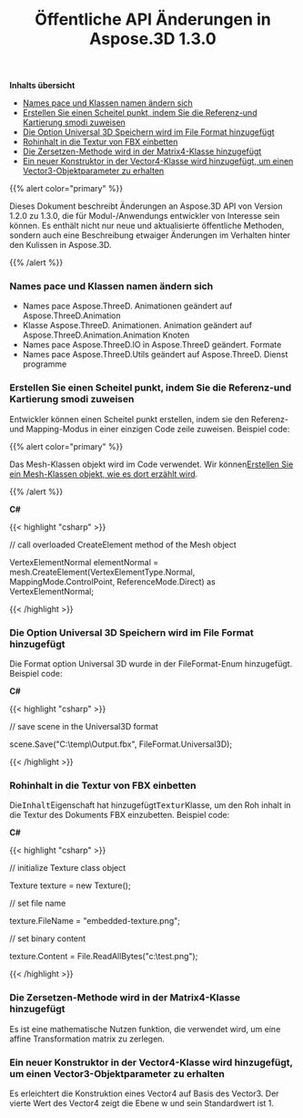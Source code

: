 ﻿---
title: Öffentliche API Änderungen in Aspose.3D 1.3.0
type: docs
weight: 40
url: /de/net/public-api-changes-in-aspose-3d-1-3-0/
---
**Inhalts übersicht**

- [Names pace und Klassen namen ändern sich](#PublicAPIChangesinAspose.3D1.3.0-Namespaceandclassnamechanges)
- [Erstellen Sie einen Scheitel punkt, indem Sie die Referenz-und Kartierung smodi zuweisen](#PublicAPIChangesinAspose.3D1.3.0-CreateVertexbyAssigningtheReferenceandMappingModes)
- [Die Option Universal 3D Speichern wird im File Format hinzugefügt](#PublicAPIChangesinAspose.3D1.3.0-Universal3DSavingOptionisaddedintheFileFormat)
- [Rohinhalt in die Textur von FBX einbetten](#PublicAPIChangesinAspose.3D1.3.0-EmbedRawContenttotheTextureofFBX)
- [Die Zersetzen-Methode wird in der Matrix4-Klasse hinzugefügt](#PublicAPIChangesinAspose.3D1.3.0-DecomposemethodisaddedintheMatrix4class)
- [Ein neuer Konstruktor in der Vector4-Klasse wird hinzugefügt, um einen Vector3-Objektparameter zu erhalten](#PublicAPIChangesinAspose.3D1.3.0-AnewconstructorinVector4classisaddedtoreceiveaVector3objectparameter)

{{% alert color="primary" %}} 

Dieses Dokument beschreibt Änderungen an Aspose.3D API von Version 1.2.0 zu 1.3.0, die für Modul-/Anwendungs entwickler von Interesse sein können. Es enthält nicht nur neue und aktualisierte öffentliche Methoden, sondern auch eine Beschreibung etwaiger Änderungen im Verhalten hinter den Kulissen in Aspose.3D.

{{% /alert %}} 
### **Names pace und Klassen namen ändern sich**
- Names pace Aspose.ThreeD. Animationen geändert auf Aspose.ThreeD.Animation
- Klasse Aspose.ThreeD. Animationen. Animation geändert auf Aspose.ThreeD.Animation.Animation Knoten
- Names pace Aspose.ThreeD.IO in Aspose.ThreeD geändert. Formate
- Names pace Aspose.ThreeD.Utils geändert auf Aspose.ThreeD. Dienst programme
### **Erstellen Sie einen Scheitel punkt, indem Sie die Referenz-und Kartierung smodi zuweisen**
Entwickler können einen Scheitel punkt erstellen, indem sie den Referenz-und Mapping-Modus in einer einzigen Code zeile zuweisen. Beispiel code:

{{% alert color="primary" %}} 

Das Mesh-Klassen objekt wird im Code verwendet. Wir können[Erstellen Sie ein Mesh-Klassen objekt, wie es dort erzählt wird](/pages/createpage.action?spaceKey=3dnet&title=Create+a+3D+Cube+Mesh&linkCreation=true&fromPageId=19923253).

{{% /alert %}} 

**C#**

{{< highlight "csharp" >}}

 // call overloaded CreateElement method of the Mesh object

VertexElementNormal elementNormal = mesh.CreateElement(VertexElementType.Normal, MappingMode.ControlPoint, ReferenceMode.Direct) as VertexElementNormal;

{{< /highlight >}}

### **Die Option Universal 3D Speichern wird im File Format hinzugefügt**
Die Format option Universal 3D wurde in der FileFormat-Enum hinzugefügt. Beispiel code:

**C#**

{{< highlight "csharp" >}}

 // save scene in the Universal3D format

scene.Save("C:\\temp\\Output.fbx", FileFormat.Universal3D);

{{< /highlight >}}

### **Rohinhalt in die Textur von FBX einbetten**
Die<tt>Inhalt</tt>Eigenschaft hat hinzugefügt<tt>Textur</tt>Klasse, um den Roh inhalt in die Textur des Dokuments FBX einzubetten. Beispiel code:

**C#**

{{< highlight "csharp" >}}

 // initialize Texture class object

Texture texture = new Texture();

// set file name

texture.FileName = "embedded-texture.png";

// set binary content

texture.Content = File.ReadAllBytes("c:\\test.png");

{{< /highlight >}}

### **Die Zersetzen-Methode wird in der Matrix4-Klasse hinzugefügt**
Es ist eine mathematische Nutzen funktion, die verwendet wird, um eine affine Transformation matrix zu zerlegen.
### **Ein neuer Konstruktor in der Vector4-Klasse wird hinzugefügt, um einen Vector3-Objektparameter zu erhalten**
Es erleichtert die Konstruktion eines Vector4 auf Basis des Vector3. Der vierte Wert des Vector4 zeigt die Ebene w und sein Standardwert ist 1.
